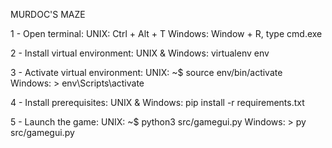 MURDOC'S MAZE

1 - Open terminal:
UNIX: Ctrl + Alt + T
Windows: Window + R, type cmd.exe

2 - Install virtual environment:
UNIX & Windows: virtualenv env

3 - Activate virtual environment:
UNIX: ~$ source env/bin/activate
Windows: > env\Scripts\activate

4 - Install prerequisites:
UNIX & Windows: pip install -r requirements.txt

5 - Launch the game:
UNIX: ~$ python3 src/gamegui.py
Windows: > py src/gamegui.py
